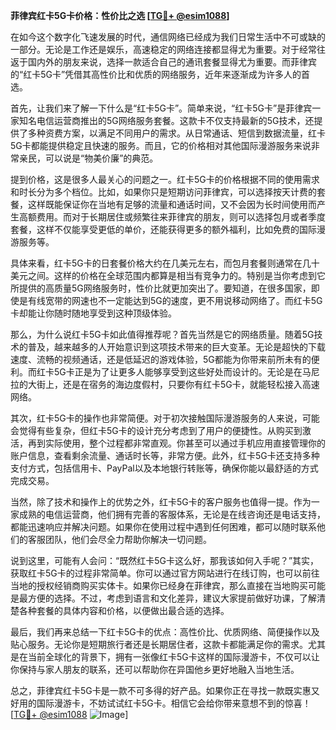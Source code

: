 **菲律宾红卡5G卡价格：性价比之选 [[TG💪+ @esim1088](https://t.me/s/esim1088)]**

在如今这个数字化飞速发展的时代，通信网络已经成为我们日常生活中不可或缺的一部分。无论是工作还是娱乐，高速稳定的网络连接都显得尤为重要。对于经常往返于国内外的朋友来说，选择一款适合自己的通讯套餐显得尤为重要。而菲律宾的“红卡5G卡”凭借其高性价比和优质的网络服务，近年来逐渐成为许多人的首选。

首先，让我们来了解一下什么是“红卡5G卡”。简单来说，“红卡5G卡”是菲律宾一家知名电信运营商推出的5G网络服务套餐。这款卡不仅支持最新的5G技术，还提供了多种资费方案，以满足不同用户的需求。从日常通话、短信到数据流量，红卡5G卡都能提供稳定且快速的服务。而且，它的价格相对其他国际漫游服务来说非常亲民，可以说是“物美价廉”的典范。

提到价格，这是很多人最关心的问题之一。红卡5G卡的价格根据不同的使用需求和时长分为多个档位。比如，如果你只是短期访问菲律宾，可以选择按天计费的套餐，这样既能保证你在当地有足够的流量和通话时间，又不会因为长时间使用而产生高额费用。而对于长期居住或频繁往来菲律宾的朋友，则可以选择包月或者季度套餐，这样不仅能享受更低的单价，还能获得更多的额外福利，比如免费的国际漫游服务等。

具体来看，红卡5G卡的日套餐价格大约在几美元左右，而包月套餐则通常在几十美元之间。这样的价格在全球范围内都算是相当有竞争力的。特别是当你考虑到它所提供的高质量5G网络服务时，性价比就更加突出了。要知道，在很多国家，即使是有线宽带的网速也不一定能达到5G的速度，更不用说移动网络了。而红卡5G卡却能让你随时随地享受到这种顶级体验。

那么，为什么说红卡5G卡如此值得推荐呢？首先当然是它的网络质量。随着5G技术的普及，越来越多的人开始意识到这项技术带来的巨大变革。无论是超快的下载速度、流畅的视频通话，还是低延迟的游戏体验，5G都能为你带来前所未有的便利。而红卡5G卡正是为了让更多人能够享受到这些好处而设计的。无论是在马尼拉的大街上，还是在宿务的海边度假村，只要你有红卡5G卡，就能轻松接入高速网络。

其次，红卡5G卡的操作也非常简便。对于初次接触国际漫游服务的人来说，可能会觉得有些复杂，但红卡5G卡的设计充分考虑到了用户的便捷性。从购买到激活，再到实际使用，整个过程都非常直观。你甚至可以通过手机应用直接管理你的账户信息，查看剩余流量、通话时长等，非常方便。此外，红卡5G卡还支持多种支付方式，包括信用卡、PayPal以及本地银行转账等，确保你能以最舒适的方式完成交易。

当然，除了技术和操作上的优势之外，红卡5G卡的客户服务也值得一提。作为一家成熟的电信运营商，他们拥有完善的客服体系，无论是在线咨询还是电话支持，都能迅速响应并解决问题。如果你在使用过程中遇到任何困难，都可以随时联系他们的客服团队，他们会尽全力帮助你解决一切问题。

说到这里，可能有人会问：“既然红卡5G卡这么好，那我该如何入手呢？”其实，获取红卡5G卡的过程非常简单。你可以通过官方网站进行在线订购，也可以前往当地的授权经销商购买实体卡。如果你已经身在菲律宾，那么直接在当地购买可能是最方便的选择。不过，考虑到语言和文化差异，建议大家提前做好功课，了解清楚各种套餐的具体内容和价格，以便做出最合适的选择。

最后，我们再来总结一下红卡5G卡的优点：高性价比、优质网络、简便操作以及贴心服务。无论你是短期旅行者还是长期居住者，这款卡都能满足你的需求。尤其是在当前全球化的背景下，拥有一张像红卡5G卡这样的国际漫游卡，不仅可以让你保持与家人朋友的联系，还可以帮助你在异国他乡更好地融入当地生活。

总之，菲律宾红卡5G卡是一款不可多得的好产品。如果你正在寻找一款既实惠又好用的国际漫游卡，不妨试试红卡5G卡。相信它会给你带来意想不到的惊喜！[[TG💪+ @esim1088](https://t.me/s/esim1088) ![Image](https://i.postimg.cc/4NQfJmqS/Snipaste-2025-05-13-00-14-12.png)]